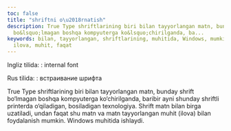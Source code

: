 ```yaml
---
toc: false
title: "shriftni o\u2018rnatish"
description: True Type shriftlarining biri bilan tayyorlangan matn, bunday shrift
  bo&lsquo;lmagan boshqa kompyuterga ko&lsquo;chirilganda, ba...
keywords: bilan, tayyorlangan, shriftlarining, muhitida, Windows, mumkin, foydalanish,
  ilova, muhit, faqat
---
```


Ingliz tilida:
:   internal font

Rus tilida:
:   встраивание шрифта

True Type shriftlarining biri bilan tayyorlangan matn, bunday shrift bo‘lmagan boshqa kompyuterga ko‘chirilganda, baribir ayni shunday shriftli printerda o‘qiladigan, bosiladigan texnologiya. Shrift matn bilan birga uzatiladi, undan faqat shu matn va matn tayyorlangan muhit (ilova) bilan foydalanish mumkin. Windows muhitida ishlaydi.